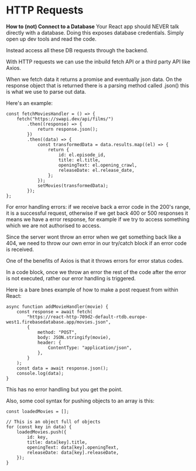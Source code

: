 # HTTP Requests

**How to (not) Connect to a Database**
Your React app should NEVER talk directly with a database. Doing this exposes database credentials. Simply open up dev tools and read the code.

Instead access all these DB requests through the backend.

With HTTP requests we can use the inbuild fetch API or a third party API like Axios.

When we fetch data it returns a promise and eventually json data. On the response object that is returned there is a parsing method called .json() this is what we use to parse out data.

Here's an example:

    const fetchMoviesHandler = () => {
    	fetch("https://swapi.dev/api/films/")
    		.then((response) => {
    			return response.json();
    		})
    		.then((data) => {
    			const transformedData = data.results.map((el) => {
    				return {
    					id: el.episode_id,
    					title: el.title,
    					openingText: el.opening_crawl,
    					releaseDate: el.release_date,
    				};
    			});
    			setMovies(transformedData);
    		});
    };

For error handling errors: if we receive back a error code in the 200's range, it is a successful request, otherwise if we get back 400 or 500 responses it means we have a error response, for example if we try to access something which we are not authorised to access.

Since the server wont throw an error when we get something back like a 404, we need to throw our own error in our try/catch block if an error code is received.

One of the benefits of Axios is that it throws errors for error status codes.

In a code block, once we throw an error the rest of the code after the error is not executed, rather our error handling is triggered.

Here is a bare bnes example of how to make a post request from within React:

    async function addMovieHandler(movie) {
    	const response = await fetch(
    		"https://react-http-709d2-default-rtdb.europe-west1.firebasedatabase.app/movies.json",
    		{
    			method: "POST",
    			body: JSON.stringify(movie),
    			header: {
    				ContentType: "application/json",
    			},
    		}
    	);
    	const data = await response.json();
    	console.log(data);
    }

This has no error handling but you get the point.

Also, some cool syntax for pushing objects to an array is this:

    const loadedMovies = [];

    // This is an object full of objects
    for (const key in data) {
        loadedMovies.push({
            id: key,
            title: data[key].title,
            openingText: data[key].openingText,
            releaseDate: data[key].releaseDate,
        });
    }
